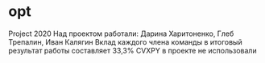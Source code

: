# opt
  Project 2020
  Над проектом работали: Дарина Харитоненко, Глеб Трепалин, Иван Калягин
  Вклад каждого члена команды в итоговый результат работы составляет 33,3%
  CVXPY в проекте не использовали
